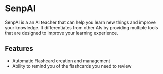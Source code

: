 

# SenpAI
SenpAI is a an AI teacher that can help you learn new things and improve your knowledge. It differentiates from other AIs by providing multiple tools that are designed to improve your learning experience.

## Features
- Automatic Flashcard creation and management
- Ability to remind you of the flashcards you need to review 
